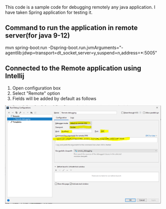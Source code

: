 This code is a sample code for debugging remotely any java application.
I have taken Spring application for testing it.

Command to run the application in remote server(for java 9-12)
------------
mvn spring-boot:run -Dspring-boot.run.jvmArguments="-agentlib:jdwp=transport=dt_socket,server=y,suspend=n,address=*:5005"

Connected to the Remote application using Intellij
------------------------
1. Open configuration box
2. Select "Remote" option
3. Fields will be added by default as follows

![Image description](./RemoteDebugging.PNG)